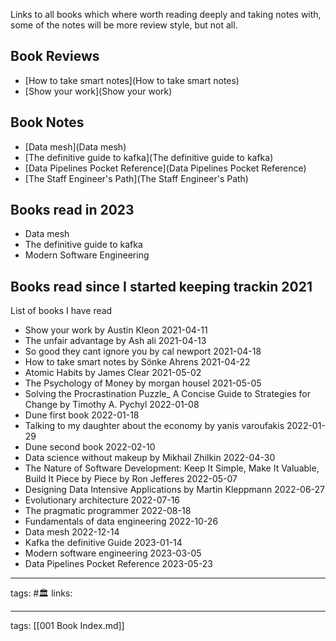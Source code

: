 Links to all books which where worth reading deeply and taking notes with, some
of the notes will be more review style, but not all.

## Book Reviews
- [How to take smart notes](How to take smart notes)
- [Show your work](Show your work)

## Book Notes
- [Data mesh](Data mesh)
- [The definitive guide to kafka](The definitive guide to kafka)
- [Data Pipelines Pocket Reference](Data Pipelines Pocket Reference)
- [The Staff Engineer's Path](The Staff Engineer's Path)

## Books read in 2023
- Data mesh
- The definitive guide to kafka
- Modern Software Engineering

## Books read since I started keeping trackin 2021
List of books I have read
 - Show your work by Austin Kleon 2021-04-11
 - The unfair advantage by Ash ali 2021-04-13
 - So good they cant ignore you by cal newport 2021-04-18
 - How to take smart notes by Sönke Ahrens 2021-04-22
 - Atomic Habits by James Clear 2021-05-02
 - The Psychology of Money by morgan housel 2021-05-05
 - Solving the Procrastination Puzzle_ A Concise Guide to Strategies for Change by Timothy A. Pychyl 2022-01-08
 - Dune first book 2022-01-18
 - Talking to my daughter about the economy by yanis varoufakis 2022-01-29
 - Dune second book 2022-02-10
 - Data science without makeup by Mikhail Zhilkin 2022-04-30
 - The Nature of Software Development: Keep It Simple, Make It Valuable, Build It Piece by Piece by Ron Jefferes 2022-05-07
 - Designing Data Intensive Applications by Martin Kleppmann 2022-06-27
 -  Evolutionary architecture 2022-07-16
 - The pragmatic programmer 2022-08-18
 - Fundamentals of data engineering 2022-10-26
 - Data mesh 2022-12-14
 - Kafka the definitive Guide 2023-01-14
 - Modern software engineering 2023-03-05
 - Data Pipelines Pocket Reference 2023-05-23


---
tags: #🏛 
links: 

---
tags: [[001 Book Index.md]]

